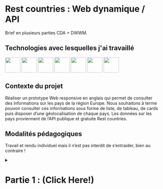 # Rest countries : Web dynamique / API 

Brief en plusieurs parties CDA + DWWM.


## Technologies avec lesquelles j'ai travaillé
<p>
<img  width="50px" src="https://cdn.jsdelivr.net/gh/devicons/devicon/icons/apache/apache-original-wordmark.svg" />
<img width="50px" src="https://cdn.jsdelivr.net/gh/devicons/devicon/icons/css3/css3-original-wordmark.svg" />
<img width="50px" src="https://cdn.jsdelivr.net/gh/devicons/devicon/icons/html5/html5-original-wordmark.svg" />
<img width="50px" src="https://cdn.jsdelivr.net/gh/devicons/devicon/icons/php/php-original.svg" />
<img width="50px" src="https://cdn.jsdelivr.net/gh/devicons/devicon/icons/bootstrap/bootstrap-original.svg" />
<img width="50px" src="https://cdn.jsdelivr.net/gh/devicons/devicon/icons/bash/bash-original.svg" />
<img width="50px" src="https://cdn.jsdelivr.net/gh/devicons/devicon/icons/git/git-original-wordmark.svg" />





</p>

## Contexte du projet
Réaliser un prototype Web responsive en anglais qui permet de consulter des informations sur les pays de la région Europe. Nous souhaitons à terme pouvoir consulter ces informations sous forme de liste, de tableau, de cards puis disposer d’une géolocalisation de chaque pays. Les données sur les pays proviennent de l’API publique et gratuite Rest countries.

## Modalités pédagogiques
Travail et rendu individuel mais il n’est pas interdit de s’entraider, bien au contraire !


<details>
<summary><h1><strong>Partie 1 : (Click Here!)</strong></h1></summary>
<h3>Référentiels de compétences</h3>
Les compétences professionnelles du référentiel « CDA » couvertes par ce projet sont :

    • AT1 / CP4 : Développer la partie frontend d’une interface utilisateur web (Imiter)

Les compétences professionnelles du référentiel « DWWM » couvertes par ce projet sont :

    • AT1 / CP2 : Réaliser une interface utilisateur web statique et adaptable (Imiter)

    • AT1 / CP3 : Développer une interface utilisateur web dynamique (Imiter)
             
<h3>Partie 1 du projet</h3>

    • Initialiser un nouveau projet « rest-countries »

    • Implémenter une page index.php qui répond aux spécifications suivantes :

        ◦ Titre du document : Eu - European region countries

        ◦ Doit avoir une icône de favoris (favicon)

        ◦ Une barre de navigation en haut toujours visible même quand on défile la page

        ◦ La barre de navigation ne contient à ce stade que le logo « Eu » en texte avec 

        un lien qui renvoie vers la page index.php
        ◦ Le style de la barre de navigation est dark

        ◦ Comportement en termes d’adaptabilité :

            ▪ Tout le contenu de la page doit être centré pour écran xl, seul la couleur de fond de l’entête est visible sur toute la largeur

            ▪ Quand on passe le breakpoint md le « burger menu » apparaît même s’il est vide pour le moment car aucun élément dans la barre de navigation

        ◦ Titre principal de la page : European region countries

        ◦ Un paragraphe qui contient le texte : Made with HTML 5 and PHP, with the help of Bootstrap 5.

        ◦ Dans le paragraphe précédent il doit y avoir un lien externe (autre onglet) qui renvoie vers https://getbootstrap.com/docs/5.0/getting-started/introduction/ sur le texte Bootstrap 5

        ◦ La liste des pays de la région Europe précédée du titre : List of countries

        ◦ Après la liste un paragraphe cite la source des pays avec le texte : Source: REST Countries.

        ◦ Dans le paragraphe précédent il doit y avoir un lien externe (autre onglet) qui renvoie vers : https://restcountries.com/ 

    • Implémenter un script json.php qui répond aux spécifications suivantes :

        ◦ Est exécuté au chargement de la page index.php

        ◦ Au chargement une fonction render() est appelée

        ◦ Cette fonction récupère la liste des noms officiels de pays de la région Europe
         depuis l’API Rest countries (sauvegarder le JSON dans un fichier index.json et l’ajouter dans un sous-dossier json du projet)

        ◦ Cette fonction itère sur le tableau des pays récupéré en JSON pour construire dynamiquement la liste à afficher dans la page index.html à l’aide d’un gabarit (template literal)

        ◦ Le résultat de cette construction doit être inséré dans la balise ul correspondante
        
        ◦ Pas de gestion des erreurs
</details>



